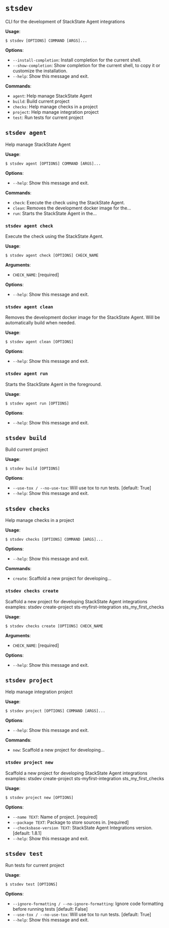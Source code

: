 # `stsdev`

CLI for the development of StackState Agent integrations

**Usage**:

```console
$ stsdev [OPTIONS] COMMAND [ARGS]...
```

**Options**:

* `--install-completion`: Install completion for the current shell.
* `--show-completion`: Show completion for the current shell, to copy it or customize the installation.
* `--help`: Show this message and exit.

**Commands**:

* `agent`: Help manage StackState Agent
* `build`: Build current project
* `checks`: Help manage checks in a project
* `project`: Help manage integration project
* `test`: Run tests for current project

## `stsdev agent`

Help manage StackState Agent

**Usage**:

```console
$ stsdev agent [OPTIONS] COMMAND [ARGS]...
```

**Options**:

* `--help`: Show this message and exit.

**Commands**:

* `check`: Execute the check using the StackState Agent.
* `clean`: Removes the development docker image for the...
* `run`: Starts the StackState Agent in the...

### `stsdev agent check`

Execute the check using the StackState Agent.

**Usage**:

```console
$ stsdev agent check [OPTIONS] CHECK_NAME
```

**Arguments**:

* `CHECK_NAME`: [required]

**Options**:

* `--help`: Show this message and exit.

### `stsdev agent clean`

Removes the development docker image for the StackState Agent.
Will be automatically build when needed.

**Usage**:

```console
$ stsdev agent clean [OPTIONS]
```

**Options**:

* `--help`: Show this message and exit.

### `stsdev agent run`

Starts the StackState Agent in the foreground.

**Usage**:

```console
$ stsdev agent run [OPTIONS]
```

**Options**:

* `--help`: Show this message and exit.

## `stsdev build`

Build current project

**Usage**:

```console
$ stsdev build [OPTIONS]
```

**Options**:

* `--use-tox / --no-use-tox`: Will use tox to run tests.  [default: True]
* `--help`: Show this message and exit.

## `stsdev checks`

Help manage checks in a project

**Usage**:

```console
$ stsdev checks [OPTIONS] COMMAND [ARGS]...
```

**Options**:

* `--help`: Show this message and exit.

**Commands**:

* `create`: Scaffold a new project for developing...

### `stsdev checks create`

Scaffold a new project for developing StackState Agent integrations
examples:
  stsdev create-project sts-myfirst-integration sts_my_first_checks

**Usage**:

```console
$ stsdev checks create [OPTIONS] CHECK_NAME
```

**Arguments**:

* `CHECK_NAME`: [required]

**Options**:

* `--help`: Show this message and exit.

## `stsdev project`

Help manage integration project

**Usage**:

```console
$ stsdev project [OPTIONS] COMMAND [ARGS]...
```

**Options**:

* `--help`: Show this message and exit.

**Commands**:

* `new`: Scaffold a new project for developing...

### `stsdev project new`

Scaffold a new project for developing StackState Agent integrations
examples:
  stsdev create-project sts-myfirst-integration sts_my_first_checks

**Usage**:

```console
$ stsdev project new [OPTIONS]
```

**Options**:

* `--name TEXT`: Name of project.  [required]
* `--package TEXT`: Package to store sources in.  [required]
* `--checksbase-version TEXT`: StackState Agent Integrations version.  [default: 1.8.1]
* `--help`: Show this message and exit.

## `stsdev test`

Run tests for current project

**Usage**:

```console
$ stsdev test [OPTIONS]
```

**Options**:

* `--ignore-formatting / --no-ignore-formatting`: Ignore code formatting before running tests  [default: False]
* `--use-tox / --no-use-tox`: Will use tox to run tests.  [default: True]
* `--help`: Show this message and exit.
